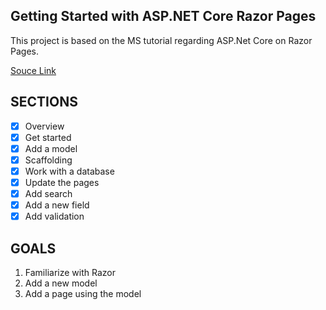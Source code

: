 ## Getting Started with ASP.NET Core Razor Pages

This project is based on the MS tutorial regarding ASP.Net Core on Razor Pages.

[Souce Link](https://learn.microsoft.com/en-us/aspnet/core/tutorials/razor-pages/?view=aspnetcore-7.0)

## SECTIONS

- [x] Overview
- [x] Get started
- [x] Add a model
- [x] Scaffolding
- [x] Work with a database
- [x] Update the pages
- [x] Add search
- [x] Add a new field
- [x] Add validation

## GOALS

1. Familiarize with Razor
2. Add a new model
3. Add a page using the model
